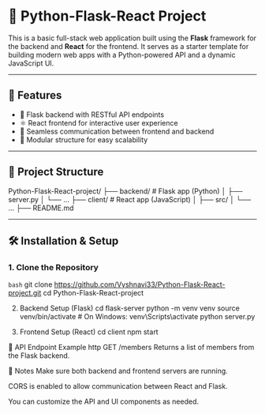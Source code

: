 # 🧪 Python-Flask-React Project

This is a basic full-stack web application built using the **Flask** framework for the backend and **React** for the frontend. It serves as a starter template for building modern web apps with a Python-powered API and a dynamic JavaScript UI.

---

## 🚀 Features

- 🔧 Flask backend with RESTful API endpoints
- ⚛️ React frontend for interactive user experience
- 🔁 Seamless communication between frontend and backend
- 🧱 Modular structure for easy scalability

---

## 📁 Project Structure

Python-Flask-React-project/ 
├── backend/ # Flask app (Python) │ 
├── server.py │ 
└── ... ├── client/ # React app (JavaScript) │ ├── src/ │ └── ... ├── README.md



---

## 🛠️ Installation & Setup

### 1. Clone the Repository

```bash```
git clone https://github.com/Vyshnavi33/Python-Flask-React-project.git
cd Python-Flask-React-project

2. Backend Setup (Flask)
cd flask-server
python -m venv venv
source venv/bin/activate  # On Windows: venv\Scripts\activate
python server.py

3. Frontend Setup (React)
cd client
npm start

🔗 API Endpoint Example
http
GET /members
Returns a list of members from the Flask backend.

📌 Notes
Make sure both backend and frontend servers are running.

CORS is enabled to allow communication between React and Flask.

You can customize the API and UI components as needed.
